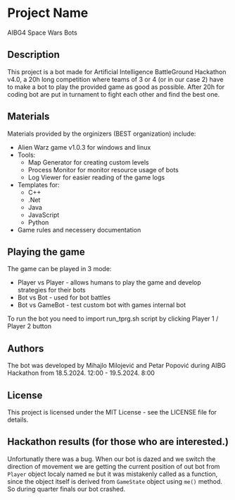 # Project Name

AIBG4 Space Wars Bots

## Description

This project is a bot made for Artificial Intelligence BattleGround Hackathon v4.0, a 20h long competition where teams of 3 or 4 (or in our case 2) have to make a bot to play the provided game as good as possible. After 20h for coding bot are put in turnament to fight each other and find the best one.

## Materials

Materials provided by the orginizers (BEST organization) include:
- Alien Warz game v1.0.3 for windows and linux
- Tools:
    - Map Generator for creating custom levels
    - Process Monitor for monitor resource usage of bots
    - Log Viewer for easier reading of the game logs
- Templates for:
    - C++
    - .Net
    - Java
    - JavaScript
    - Python
- Game rules and necessery documentation

## Playing the game

The game can be played in 3 mode:
- Player vs Player - allows humans to play the game and develop strategies for their bots
- Bot vs Bot - used for bot battles
- Bot vs GameBot - test custom bot with games internal bot

To run the bot you need to import run_tprg.sh script by clicking Player 1 / Player 2 button

## Authors

The bot was developed by Mihajlo Milojević and Petar Popović during AIBG Hackathon from 18.5.2024. 12:00 - 19.5.2024. 8:00

## License

This project is licensed under the MIT License - see the LICENSE file for details.

## Hackathon results (for those who are interested.)

Unfortunatly there was a bug. When our bot is dazed and we switch the direction of movement we are getting the current position of out bot from ```Player``` object localy named ```me``` but it was mistakenly called as a function, since the object itself is derived from ```GameState``` object using ```me()``` method. So during quarter finals our bot crashed.